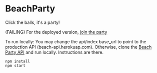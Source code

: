 # BeachParty
Click the balls, it's a party!

(FAILING) For the deployed version, [join the party](http://beach-party.herokuapp.com)  

To run locally:
You may change the api/index base_url to point to the production API (beach-api.herokuap.com). Otherwise, clone the [Beach Party API](https://github.com/creatyvtype/BeachPartyApi) and run locally. Instructions are there.

`npm install`  
`npm start`
